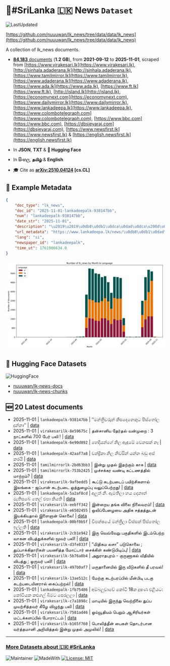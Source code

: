 # 📄#SriLanka 🇱🇰 News `Dataset`

![LastUpdated](https://img.shields.io/badge/last_updated-2025--11--01_14:19:13-green)

[https://github.com/nuuuwan/lk_news/tree/data/data/lk_news](https://github.com/nuuuwan/lk_news/tree/data/data/lk_news)

A collection of lk_news documents.

- [**84,183** documents](https://github.com/nuuuwan/lk_news/tree/data/data/lk_news) (**1.2 GB**), from **2021-09-12** to **2025-11-01**, scraped from [https://www.virakesari.lk](https://www.virakesari.lk), [http://sinhala.adaderana.lk](http://sinhala.adaderana.lk), [https://www.tamilmirror.lk](https://www.tamilmirror.lk), [https://www.adaderana.lk](https://www.adaderana.lk), [https://www.ada.lk](https://www.ada.lk), [https://www.ft.lk](https://www.ft.lk), [http://island.lk](http://island.lk), [https://economynext.com](https://economynext.com), [https://www.dailymirror.lk](https://www.dailymirror.lk), [https://www.lankadeepa.lk](https://www.lankadeepa.lk), [https://www.colombotelegraph.com](https://www.colombotelegraph.com), [https://www.bbc.com](https://www.bbc.com), [https://dbsjeyaraj.com](https://dbsjeyaraj.com), [https://www.newsfirst.lk](https://www.newsfirst.lk) & [https://english.newsfirst.lk](https://english.newsfirst.lk)

- In **JSON**, **TXT** & **🤗 Hugging Face**

- In **සිංහල**, **தமிழ்** & **English**

- 🎓 Cite as **[arXiv:2510.04124](https://arxiv.org/abs/2510.04124) [cs.CL]**

## 📝 Example Metadata

```json
{
    "doc_type": "lk_news",
    "doc_id": "2025-11-01-lankadeepalk-938147bb",
    "num": "lankadeepalk-938147bb",
    "date_str": "2025-11-01",
    "description": "\u2019\u2019\u0db8\u0db1\u0dca\u0dad\u0dca\u200d\u0dbb\u0dd3\u0dc0\u0dbb\u0dd4\u0db1\u0dca \u0d9a\u0dd3\u0db4\u0daf\u0dd9\u0db1\u0dd9\u0d9a\u0dd4\u0da7 \u0db4\u0dd2\u0dc3\u0dca\u0dad\u0ddd\u0dbd \u0daf\u0dd4\u0db1\u0dca\u0db1\u0dcf\u2019\u2019",
    "url_metadata": "https://www.lankadeepa.lk/news/\u0db8\u0db1\u0dad\u0dbb\u0dc0\u0dbb\u0db1-\u0d9a\u0db4\u0daf\u0db1\u0d9a\u0da7-\u0db4\u0dc3\u0dad\u0dbd-\u0daf\u0db1\u0db1/101-682478",
    "lang": "si",
    "newspaper_id": "lankadeepalk",
    "time_ut": 1761986634.0
}
```

![Chart](https://raw.githubusercontent.com/nuuuwan/lk_news/refs/heads/data/data/lk_news/docs_by_month_and_lang.png)

## 🤗 Hugging Face Datasets

![HuggingFace](https://img.shields.io/badge/-HuggingFace-FDEE21?style=for-the-badge&logo=HuggingFace)

- [nuuuwan/lk-news-docs](https://huggingface.co/datasets/nuuuwan/lk-news-docs)
- [nuuuwan/lk-news-chunks](https://huggingface.co/datasets/nuuuwan/lk-news-chunks)

## 🆕 20 Latest documents

- 2025-11-01 | `lankadeepalk-938147bb` | ’’මන්ත්‍රීවරුන් කීපදෙනෙකුට පිස්තෝල දුන්නා’’ | [data](https://github.com/nuuuwan/lk_news/tree/data/data/lk_news/2020s/2025/2025-11-01-lankadeepalk-938147bb)
- 2025-11-01 | `virakesarilk-8e59675c` | தன்சானிய தேர்தல் வன்முறை : 3 நாட்களில் 700 பேர் பலி ! | [data](https://github.com/nuuuwan/lk_news/tree/data/data/lk_news/2020s/2025/2025-11-01-virakesarilk-8e59675c)
- 2025-11-01 | `lankadeepalk-6e90d892` | හෙදියන්ගේ නිල ඇඳුමේ වෙනසක් නෑ | [data](https://github.com/nuuuwan/lk_news/tree/data/data/lk_news/2020s/2025/2025-11-01-lankadeepalk-6e90d892)
- 2025-11-01 | `lankadeepalk-42aaf7a8` | චන්ද්‍රිකා නිල නිවසින් යන්න බඩු අස් කරයි | [data](https://github.com/nuuuwan/lk_news/tree/data/data/lk_news/2020s/2025/2025-11-01-lankadeepalk-42aaf7a8)
- 2025-11-01 | `tamilmirrorlk-2bd63bb3` | இன்று முதல் இதற்கும் காசு | [data](https://github.com/nuuuwan/lk_news/tree/data/data/lk_news/2020s/2025/2025-11-01-tamilmirrorlk-2bd63bb3)
- 2025-11-01 | `tamilmirrorlk-753b2425` | முச்சக்கர வண்டி கட்டணத்தில் மாற்றம்? | [data](https://github.com/nuuuwan/lk_news/tree/data/data/lk_news/2020s/2025/2025-11-01-tamilmirrorlk-753b2425)
- 2025-11-01 | `virakesarilk-9afbedd5` | கூட்டு கடற்படைப் பயிற்சிகளால் இலங்கை - ஜப்பான் கடற்படை ஒத்துழைப்பு வலுப்பெற்றது! | [data](https://github.com/nuuuwan/lk_news/tree/data/data/lk_news/2020s/2025/2025-11-01-virakesarilk-9afbedd5)
- 2025-11-01 | `lankadeepalk-5a2af8cd` | අලුත් නි. ඇමතිලා හය දෙනාත්  මැතිසබේ තෙල් එපා කියති | [data](https://github.com/nuuuwan/lk_news/tree/data/data/lk_news/2020s/2025/2025-11-01-lankadeepalk-5a2af8cd)
- 2025-11-01 | `virakesarilk-eebff342` | இன்றைய தங்க விலை நிலைவரம்! | [data](https://github.com/nuuuwan/lk_news/tree/data/data/lk_news/2020s/2025/2025-11-01-virakesarilk-eebff342)
- 2025-11-01 | `virakesarilk-e6502455` | ஒலிப்பேழையை அதிக சத்தத்துடன் இயக்கியதால் இளைஞன் கொலை! | [data](https://github.com/nuuuwan/lk_news/tree/data/data/lk_news/2020s/2025/2025-11-01-virakesarilk-e6502455)
- 2025-11-01 | `lankadeepalk-00bf0b5f` | විපක්ෂයේ මන්ත්‍රීලා  විස්සක් පිස්තෝල ඉල්ලති | [data](https://github.com/nuuuwan/lk_news/tree/data/data/lk_news/2020s/2025/2025-11-01-lankadeepalk-00bf0b5f)
- 2025-11-01 | `virakesarilk-2cb1e942` | இரு வெவ்வேறு பகுதிகளில் இடம்பெற்ற வாகன விபத்துக்களில் மூவர் பலி! | [data](https://github.com/nuuuwan/lk_news/tree/data/data/lk_news/2020s/2025/2025-11-01-virakesarilk-2cb1e942)
- 2025-11-01 | `virakesarilk-d3fe833f` | “மிதிகம லசா” படுகொலை ; துப்பாக்கிதாரிகள் பயணித்த மோட்டார் சைக்கிள் கண்டுபிடிப்பு! | [data](https://github.com/nuuuwan/lk_news/tree/data/data/lk_news/2020s/2025/2025-11-01-virakesarilk-d3fe833f)
- 2025-11-01 | `virakesarilk-5b76a8b4` | அநுராதபுரம் - குருணாகல் வீதியில் விபத்து ; ஒருவர் பலி! | [data](https://github.com/nuuuwan/lk_news/tree/data/data/lk_news/2020s/2025/2025-11-01-virakesarilk-5b76a8b4)
- 2025-11-01 | `virakesarilk-497b0af7` | மருதானையில் இரு வீடுகளில் தீ பரவல்! | [data](https://github.com/nuuuwan/lk_news/tree/data/data/lk_news/2020s/2025/2025-11-01-virakesarilk-497b0af7)
- 2025-11-01 | `virakesarilk-13ae512c` | மேற்கு கடற்பரப்பில் மீன்பிடி படகு கடற்படையினரால்  கைப்பற்றல்! | [data](https://github.com/nuuuwan/lk_news/tree/data/data/lk_news/2020s/2025/2025-11-01-virakesarilk-13ae512c)
- 2025-11-01 | `lankadeepalk-1fb75486` | අම්බලුවාවේ කෝටි 18ක දූෂණ එළියට: කෝටියක කළුගල් බිමට පෙරලලා | [data](https://github.com/nuuuwan/lk_news/tree/data/data/lk_news/2020s/2025/2025-11-01-lankadeepalk-1fb75486)
- 2025-11-01 | `virakesarilk-c7a1898c` | மாடியில் இருந்து வெற்றிலை துப்ப முயற்சித்தவர் கீழே விழுந்து பலி | [data](https://github.com/nuuuwan/lk_news/tree/data/data/lk_news/2020s/2025/2025-11-01-virakesarilk-c7a1898c)
- 2025-11-01 | `virakesarilk-7581ad46` | ஓய்வூதியம் பெறும் ஆசிரியர்கள் மட்டக்களப்பில் போராட்டம் | [data](https://github.com/nuuuwan/lk_news/tree/data/data/lk_news/2020s/2025/2025-11-01-virakesarilk-7581ad46)
- 2025-11-01 | `virakesarilk-b165f760` | பொலித்தீன் பைகள் தொடர்பான வர்த்தமானி அறிவித்தல் இன்று முதல் அமுலில்! | [data](https://github.com/nuuuwan/lk_news/tree/data/data/lk_news/2020s/2025/2025-11-01-virakesarilk-b165f760)

---

### [More Datasets about 🇱🇰 #SriLanka](https://github.com/nuuuwan/lk_datasets)

![Maintainer](https://img.shields.io/badge/maintainer-nuuuwan-red)
![MadeWith](https://img.shields.io/badge/made_with-python-blue)
[![License: MIT](https://img.shields.io/badge/License-MIT-yellow.svg)](https://opensource.org/licenses/MIT)
